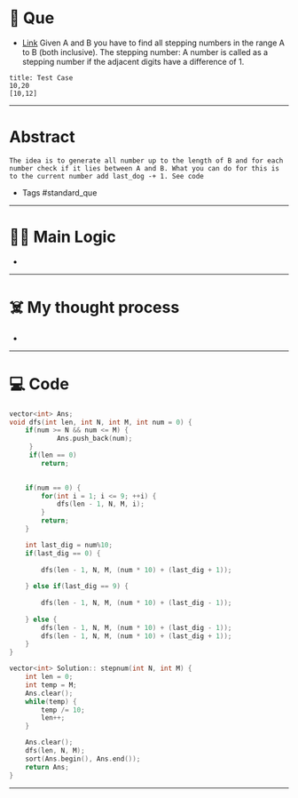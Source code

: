 # 🧩 Que
- [Link](https://www.interviewbit.com/problems/stepping-numbers/)
Given A and B you have to find all stepping numbers in the range A to B (both inclusive).
The stepping number:
A number is called as a stepping number if the adjacent digits have a difference of 1.
```ad-question
title: Test Case
10,20
[10,12]
```

---
# Abstract
```ad-abstract
The idea is to generate all number up to the length of B and for each number check if it lies between A and B. What you can do for this is to the current number add last_dog -+ 1. See code
```

- Tags #standard_que 
--- 
# 🕵️‍♂️ Main Logic
- 

---
# ☠️ My thought process
- 
---

# 💻 Code
```cpp
vector<int> Ans;
void dfs(int len, int N, int M, int num = 0) {
    if(num >= N && num <= M) {
            Ans.push_back(num);
     }
     if(len == 0)
        return;
    

    if(num == 0) {
        for(int i = 1; i <= 9; ++i) {
            dfs(len - 1, N, M, i);
        }
        return;
    }

    int last_dig = num%10;
    if(last_dig == 0) {
    
        dfs(len - 1, N, M, (num * 10) + (last_dig + 1));
    
    } else if(last_dig == 9) {
    
        dfs(len - 1, N, M, (num * 10) + (last_dig - 1));
    
    } else {
        dfs(len - 1, N, M, (num * 10) + (last_dig - 1));
        dfs(len - 1, N, M, (num * 10) + (last_dig + 1));
    }
}

vector<int> Solution:: stepnum(int N, int M) {
    int len = 0;
    int temp = M;
    Ans.clear();
    while(temp) {
        temp /= 10;
        len++;
    }

    Ans.clear();
    dfs(len, N, M);
    sort(Ans.begin(), Ans.end());
    return Ans;
}

```
---
